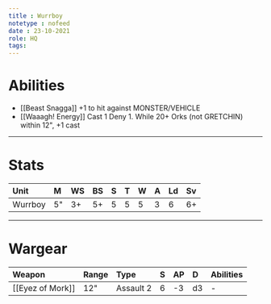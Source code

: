 ```yaml
---
title : Wurrboy
notetype : nofeed
date : 23-10-2021
role: HQ
tags: 
---
```


 # Abilities
 - [[Beast Snagga]] +1 to hit against MONSTER/VEHICLE
- [[Waaagh! Energy]] Cast 1 Deny 1. While 20+ Orks (not GRETCHIN) within 12", +1 cast

---

# Stats

| Unit    | M   | WS  | BS  | S   | T   | W   | A   | Ld  | Sv  |
|:------- |:--- |:--- |:--- |:--- |:--- |:--- |:--- |:--- |:--- |
| Wurrboy | 5"  | 3+  | 5+  | 5   | 5   | 5   | 3   | 6   | 6+  |

---

# Wargear

| Weapon           | Range | Type      | S   | AP  | D   | Abilities |
|:---------------- |:----- |:--------- |:--- |:--- |:--- |:--------- |
| [[Eyez of Mork]] | 12"   | Assault 2 | 6   | -3  | d3  | -         |